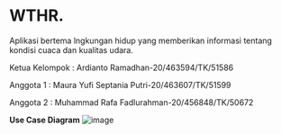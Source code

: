 # WTHR.
Aplikasi bertema lngkungan hidup yang memberikan informasi tentang kondisi cuaca dan kualitas udara.

Ketua Kelompok : Ardianto Ramadhan-20/463594/TK/51586

Anggota 1      : Maura Yufi Septania Putri-20/463607/TK/51599

Anggota 2      : Muhammad Rafa Fadlurahman-20/456848/TK/50672


__Use Case Diagram__
![image](https://user-images.githubusercontent.com/79232239/188541723-b93d80d0-f815-4b2d-bf8b-e95b7dacc501.png)




